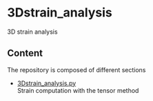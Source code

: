 # 3Dstrain_analysis
3D strain analysis

## Content

The repository is composed of different sections 
 
* [3Dstrain_analysis.py](https://https://github.com/Marjola89/3Dstrain_analysis/3Dstrain_analysis.py)   
Strain computation with the tensor method
